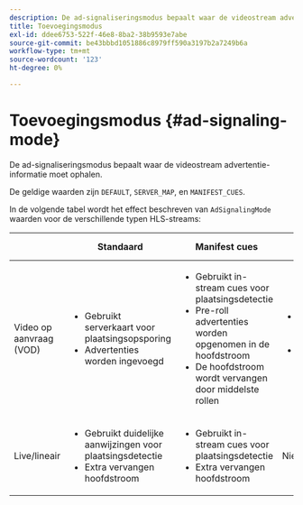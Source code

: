 ```yaml
---
description: De ad-signaliseringsmodus bepaalt waar de videostream advertentie-informatie moet ophalen.
title: Toevoegingsmodus
exl-id: ddee6753-522f-46e8-8ba2-38b9593e7abe
source-git-commit: be43bbbd1051886c8979ff590a3197b2a7249b6a
workflow-type: tm+mt
source-wordcount: '123'
ht-degree: 0%

---
```


# Toevoegingsmodus {#ad-signaling-mode}

De ad-signaliseringsmodus bepaalt waar de videostream advertentie-informatie moet ophalen.

De geldige waarden zijn `DEFAULT`, `SERVER_MAP`, en `MANIFEST_CUES`.

In de volgende tabel wordt het effect beschreven van `AdSignalingMode` waarden voor de verschillende typen HLS-streams:

<table frame="all" colsep="1" rowsep="1" id="table_AdSignalingMode"> 
 <thead> 
  <tr rowsep="1"> 
   <th colname="1" class="entry"> </th> 
   <th colname="2" class="entry"> <b>Standaard </b></th> 
   <th colname="3" class="entry"><b> Manifest cues</b> </th> 
   <th colname="4" class="entry"> <b>Toegevoegde serverkaart </b></th> 
  </tr> 
 </thead>
 <tbody> 
  <tr rowsep="1"> 
   <td colname="1"> Video op aanvraag (VOD) </td> 
   <td colname="2"> 
    <ul id="ul_E79DA79107364D0D8B46A1859CA75B5C"> 
     <li id="li_B259ED87743F463095071F58DC840E39"> Gebruikt serverkaart voor plaatsingsopsporing </li> 
     <li id="li_8957E4151466467BA6C954E5010E34EA"> Advertenties worden ingevoegd </li> 
    </ul> </td> 
   <td colname="3"> 
    <ul id="ul_D462C76717D94DE09915BDF6E9B3FB68"> 
     <li id="li_FB46108F4AD9457D99D2618ABEF7DBD1"> Gebruikt in-stream cues voor plaatsingsdetectie </li> 
     <li id="li_C3F7FBB98F524CEF97D17318C292E9EA"> Pre-roll advertenties worden opgenomen in de hoofdstroom </li> 
     <li id="li_A56E1545F84840DFA6D065DA60E98C31"> De hoofdstroom wordt vervangen door middelste rollen </li> 
    </ul> </td> 
   <td colname="4"> 
    <ul id="ul_F10192B1B6F745CBB0D4C1A6D52A57B4"> 
     <li id="li_2ADACF71FA5F4A08A00A3399F5593420"> Gebruikt serverkaart voor plaatsingsopsporing </li> 
     <li id="li_1201085B9C554A4BBD471E7EB2E363AC"> Advertenties worden ingevoegd </li> 
    </ul> </td> 
  </tr> 
  <tr rowsep="0"> 
   <td colname="1"> Live/lineair </td> 
   <td colname="2"> 
    <ul id="ul_82AAC9EE056F49E999F809536A96C2F8"> 
     <li id="li_73BAD2BAA95F4592808B77F8DA436237"> Gebruikt duidelijke aanwijzingen voor plaatsingsdetectie </li> 
     <li id="li_A97B6F61078D4149A984B2412021E103"> Extra vervangen hoofdstroom </li> 
    </ul> </td> 
   <td colname="3"> 
    <ul id="ul_CAED2D4F46334D76AE025482881BF843"> 
     <li id="li_A8023845A037482DBFDEF7EF247FECFD"> Gebruikt in-stream cues voor plaatsingsdetectie </li> 
     <li id="li_62A3CDAD249344EB89043B2AE0F4D7FF"> Extra vervangen hoofdstroom </li> 
    </ul> </td> 
   <td colname="4"> Niet ondersteund </td> 
  </tr> 
 </tbody> 
</table>
